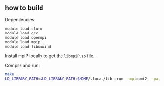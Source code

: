 ## how to build

Dependencies:
```sh
module load slurm
module load gcc
module load openmpi
module load mpip
module load libunwind
```

Install mpiP locally to get the `libmpiP.so` file.

Compile and run:
```sh
make
LD_LIBRARY_PATH=$LD_LIBRARY_PATH:$HOME/.local/lib srun --mpi=pmi2 --partition=compute --account=csd453 --ntasks=16 --mem=20G -t 00:02:00 --export=ALL ./psrs test/1m.in 1000000
```
